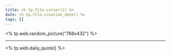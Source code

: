 ```yaml
---
title: <% tp.file.cursor(1) %>
date: <% tp.file.creation_date() %>
tags: []
---
```


<% tp.web.random_picture("768x432") %>



---

<% tp.web.daily_quote() %>